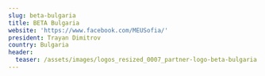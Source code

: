 ```yaml
---
slug: beta-bulgaria
title: BETA Bulgaria
website: 'https://www.facebook.com/MEUSofia/'
president: Trayan Dimitrov
country: Bulgaria
header:
  teaser: /assets/images/logos_resized_0007_partner-logo-beta-bulgaria.png
---
```


